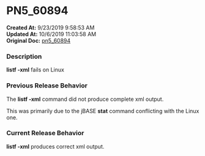 # PN5_60894

**Created At:** 9/23/2019 9:58:53 AM  
**Updated At:** 10/6/2019 11:03:58 AM  
**Original Doc:** [pn5_60894](https://docs.jbase.com/75024-5-7-4-release-notes/pn5_60894)  


### Description

**listf -xml** fails on Linux



### Previous Release Behavior

The **listf -xml** command did not produce complete xml output.

This was primarily due to the jBASE **stat** command conflicting with the Linux one.



### Current Release Behavior

**listf -xml** produces correct xml output.
